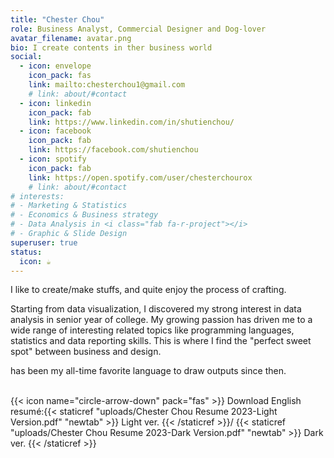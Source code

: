```yaml
---
title: "Chester Chou"
role: Business Analyst, Commercial Designer and Dog-lover
avatar_filename: avatar.png
bio: I create contents in ther business world
social:
  - icon: envelope
    icon_pack: fas
    link: mailto:chesterchou1@gmail.com
    # link: about/#contact
  - icon: linkedin
    icon_pack: fab
    link: https://www.linkedin.com/in/shutienchou/
  - icon: facebook
    icon_pack: fab
    link: https://facebook.com/shutienchou
  - icon: spotify
    icon_pack: fab
    link: https://open.spotify.com/user/chesterchourox
    # link: about/#contact
# interests:
# - Marketing & Statistics
# - Economics & Business strategy
# - Data Analysis in <i class="fab fa-r-project"></i>
# - Graphic & Slide Design
superuser: true
status:
  icon: ☕️
---
```


I like to create/make stuffs, and quite enjoy the process of crafting.

Starting from data visualization, I discovered my strong interest in data analysis in senior year of college. My growing passion has driven me to a wide range of interesting related topics like programming languages, statistics and data reporting skills. This is where I find the "perfect sweet spot" between business and design.  <br>

<i class="fab fa-r-project"></i> has been my all-time favorite language to draw outputs since then. 
<br><br>


{{< icon name="circle-arrow-down" pack="fas" >}} Download English resumé:{{< staticref "uploads/Chester Chou Resume 2023-Light Version.pdf" "newtab" >}} Light ver. {{< /staticref >}}/ {{< staticref "uploads/Chester Chou Resume 2023-Dark Version.pdf" "newtab" >}} Dark ver. {{< /staticref >}}



<!-- {{< spoiler text="Download resumé as a pdf" >}} -->
<!-- {{< /spoiler>}} -->


<!-- {{< spoiler text="#Open to Work" >}}
{{< icon name="download" pack="fas" >}}
{{< staticref "media/CV/Resume_Chou_ShuTien.pdf" "newtab" >}}Download my Resumé(English){{< /staticref >}}
{{< /spoiler>}}  -->

